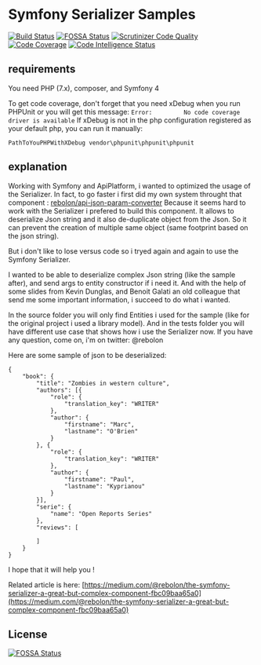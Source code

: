 # Symfony Serializer Samples

<p align="center">

  [![Build Status](https://travis-ci.org/Rebolon/SymfonySerializerSamples.svg?branch=master)](https://travis-ci.org/Rebolon/SymfonySerializerSamples.svg?branch=master)
  [![FOSSA Status](https://app.fossa.io/api/projects/git%2Bgithub.com%2FRebolon%2FSymfonySerializerSamples.svg?type=shield)](https://app.fossa.io/projects/git%2Bgithub.com%2FRebolon%2FSymfonySerializerSamples?ref=badge_shield)
  [![Scrutinizer Code Quality](https://scrutinizer-ci.com/g/Rebolon/SymfonySerializerSamples/badges/quality-score.png?b=master)](https://scrutinizer-ci.com/g/Rebolon/SymfonySerializerSamples/badges/quality-score.png?b=master)
  [![Code Coverage](https://scrutinizer-ci.com/g/Rebolon/SymfonySerializerSamples/badges/coverage.png?b=master)](https://scrutinizer-ci.com/g/Rebolon/SymfonySerializerSamples/?branch=master)
  [![Code Intelligence Status](https://scrutinizer-ci.com/g/Rebolon/SymfonySerializerSamples/badges/code-intelligence.svg?b=master)](https://scrutinizer-ci.com/code-intelligence.svg?b=master)
  
</p>

## requirements

You need PHP (7.x), composer, and Symfony 4

To get code coverage, don't forget that you need xDebug when you run PHPUnit or you will get this message: `Error:         No code coverage driver is available`
If xDebug is not in the php configuration registered as your default php, you can run it manually:

```
PathToYouPHPWithXDebug vendor\phpunit\phpunit\phpunit
```

## explanation

Working with Symfony and ApiPlatform, i wanted to optimized the usage of the Serializer. In fact, to go faster i first did my own system throught that component : [rebolon/api-json-param-converter](https://github.com/Rebolon/ApiJsonParamConverterComponent)
Because it seems hard to work with the Serializer i prefered to build this component. It allows to deserialize Json string and it also de-duplicate object from the Json. So it can prevent the creation of multiple same object (same footprint based on the json string).

But i don't like to lose versus code so i tryed again and again to use the Symfony Serializer. 

I wanted to be able to deserialize complex Json string (like the sample after), and send args to entity constructor if i need it.
And with the help of some slides from Kevin Dunglas, and Benoit Galati an old colleague that send me some important information, i succeed to do what i wanted.

In the source folder you will only find Entities i used for the sample (like for the original project i used a library model).
And in the tests folder you will have different use case that shows how i use the Serializer now.
If you have any question, come on, i'm on twitter: @rebolon

Here are some sample of json to be deserialized:

```
{
    "book": {
        "title": "Zombies in western culture",
        "authors": [{
            "role": {
                "translation_key": "WRITER"
            }, 
            "author": {
                "firstname": "Marc", 
                "lastname": "O'Brien"
            }
        }, {
            "role": {
                "translation_key": "WRITER"
            }, 
            "author": {
                "firstname": "Paul", 
                "lastname": "Kyprianou"
            }
        }],
        "serie": {
            "name": "Open Reports Series"
        },
        "reviews": [
        
        ]
    }
}
```

I hope that it will help you !

Related article is here: [https://medium.com/@rebolon/the-symfony-serializer-a-great-but-complex-component-fbc09baa65a0](https://medium.com/@rebolon/the-symfony-serializer-a-great-but-complex-component-fbc09baa65a0)

## License
[![FOSSA Status](https://app.fossa.io/api/projects/git%2Bgithub.com%2FRebolon%2FSymfonySerializerSamples.svg?type=large)](https://app.fossa.io/projects/git%2Bgithub.com%2FRebolon%2FSymfonySerializerSamples?ref=badge_large)
